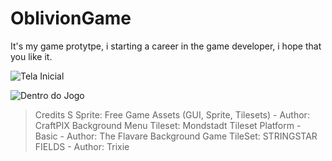 # OblivionGame
 It's my game protytpe, i starting a career in the game developer, i hope that you like it.

![Tela Inicial](https://github.com/user-attachments/assets/7cb1d2a3-ce75-45bc-9c9e-0da9f7eb5d39)

![Dentro do Jogo](https://github.com/user-attachments/assets/361a0d0a-69fb-4df2-b113-db52536a6eef)

> Credits S
> Sprite: Free Game Assets (GUI, Sprite, Tilesets) - Author: CraftPIX
> Background Menu Tileset: Mondstadt Tileset Platform - Basic - Author: The Flavare
> Background Game TileSet: STRINGSTAR FIELDS - Author: Trixie  
